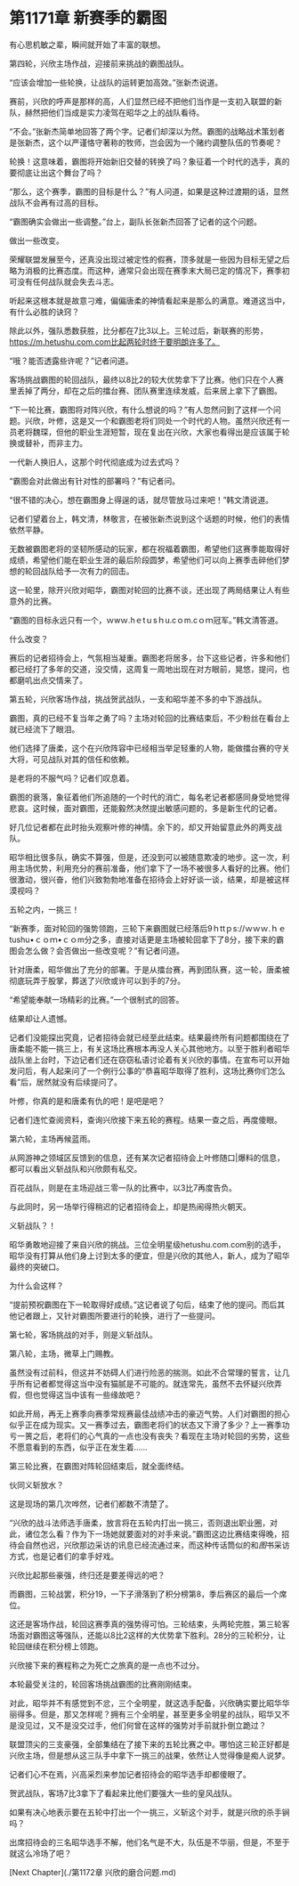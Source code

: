 # 第1171章 新赛季的霸图

有心思机敏之辈，瞬间就开始了丰富的联想。

第四轮，兴欣主场作战，迎接前来挑战的霸图战队。

“应该会增加一些轮换，让战队的运转更加高效。”张新杰说道。

赛前，兴欣的呼声是那样的高，人们显然已经不把他们当作是一支初入联盟的新队，赫然把他们当成是实力凌驾在昭华之上的战队看待。

“不会。”张新杰简单地回答了两个字。记者们却深以为然。霸图的战略战术策划者是张新杰，这个以严谨恪守著称的牧师，岂会因为一个赌约调整队伍的节奏呢？

轮换！这意味着，霸图将开始新旧交替的转换了吗？象征着一个时代的选手，真的要彻底让出这个舞台了吗？

“那么，这个赛季，霸图的目标是什么？”有人问道，如果是这种过渡期的话，显然战队不会再有过高的目标。

“霸图确实会做出一些调整。”台上，副队长张新杰回答了记者的这个问题。

做出一些改变。

荣耀联盟发展至今，还真没出现过被定性的假赛，顶多就是一些因为目标无望之后略为消极的比赛态度。而这种，通常只会出现在赛季末大局已定的情况下，赛季初可没有任何战队就会失去斗志。

听起来这根本就是故意刁难，偏偏唐柔的神情看起来是那么的满意。难道这当中，有什么必胜的诀窍？

除此以外，强队悉数获胜，比分都在7比3以上。三轮过后，新联赛的形势，https://m.hetushu.com.com比起两轮时终于要明朗许多了。

“哦？能否透露些许呢？”记者问道。

客场挑战霸图的轮回战队，最终以8比2的较大优势拿下了比赛。他们只在个人赛里丢掉了两分，却在之后的擂台赛、团队赛里连续发威，后来居上拿下了霸图。

“下一轮比赛，霸图将对阵兴欣，有什么想说的吗？”有人忽然问到了这样一个问题。兴欣，叶修，这是又一个和霸图老将们同处一个时代的人物。虽然兴欣还有一员老将魏琛，但他的职业生涯短暂，现在复出在兴欣，大家也看得出是应该属于轮换或替补，而非主力。

一代新人换旧人，这那个时代彻底成为过去式吗？

“霸图会对此做出有针对性的部署吗？”有记者问。

“很不错的决心，想在霸图身上得逞的话，就尽管放马过来吧！”韩文清说道。

记者们望着台上，韩文清，林敬言，在被张新杰说到这个话题的时候，他们的表情依然平静。

无数被霸图老将的坚韧所感动的玩家，都在祝福着霸图，希望他们这赛季能取得好成绩，希望他们能在职业生涯的最后阶段圆梦，希望他们可以向上赛季击碎他们梦想的轮回战队给予一次有力的回击。

这一轮里，除开兴欣对昭华，霸图对轮回的比赛不谈，还出现了两局结果让人有些意外的比赛。

“霸图的目标永远只有一个，ｗwｗ.hｅtｕsｈu.cｏm.cｏｍ冠军。”韩文清答道。

什么改变？

赛后的记者招待会上，气氛相当凝重。霸图老将居多，台下这些记者，许多和他们都已经打了多年的交道，没交情，这周复一周地出现在对方眼前，晃悠，提问，也都磨叽出点交情来了。

第五轮，兴欣客场作战，挑战贺武战队，一支和昭华差不多的中下游战队。

霸图，真的已经不复当年之勇了吗？主场对轮回的比赛结束后，不少粉丝在看台上就已经流下了眼泪。

他们选择了唐柔，这个在兴欣阵容中已经相当举足轻重的人物，能做擂台赛的守关大将，可见战队对其的信任和依赖。

是老将的不服气吗？记者们叹息着。

霸图的衰落，象征着他们所追随的一个时代的消亡，每名老记者都感同身受地觉得悲哀。这时候，面对霸图，还能毅然决然提出敏感问题的，多是新生代的记者。

好几位记者都在此时抬头观察叶修的神情。余下的，却又开始留意此外的两支战队。

昭华相比很多队，确实不算强，但是，还没到可以被随意欺凌的地步。这一次，利用主场优势，利用充分的赛前准备，他们拿下了一场不被很多人看好的比赛。他们很激动，很兴奋，他们兴致勃勃地准备在招待会上好好谈一谈，结果，却是被这样漠视吗？

五轮之内，一挑三！

“新赛季，面对轮回的强势领跑，三轮下来霸图就已经落后9ｈttｐs://ｗｗｗ.ｈｅtushu•ｃｏｍ•ｃｏm分之多，直接对话更是主场被轮回拿下了8分，接下来的霸图会怎么做？会否做出一些改变呢？”有记者问道。

针对唐柔，昭华做出了充分的部署。于是从擂台赛，再到团队赛，这一轮，唐柔被彻底玩弄于股掌，葬送了兴欣或许可以到手的7分。

“希望能奉献一场精彩的比赛。”一个很制式的回答。

结果却让人遗憾。

记者们没能探出究竟，记者招待会就已经至此结束。结果最终所有问题都围绕在了唐柔能不能一挑三上，有关这场比赛根本再没人关心其他地方。以至于胜利者昭华战队坐上台时，下边记者们还在窃窃私语讨论着有关兴欣的事情。在宣布可以开始发问后，有人起来问了一个例行公事的“恭喜昭华取得了胜利，这场比赛你们怎么看”后，居然就没有后续提问了。

叶修，你真的是和唐柔有仇的吧！是吧是吧？

记者们连忙查阅资料，查询兴欣接下来五轮的赛程。结果一查之后，再度傻眼。

第六轮，主场再候蓝雨。

从网游神之领域区反馈到的信息，还有某次记者招待会上叶修随口|爆料的信息，都可以看出义斩战队和兴欣颇有私交。

百花战队，则是在主场迎战三零一队的比赛中，以3比7再度告负。

与此同时，另一场举行得稍迟的记者招待会上，却是热闹得热火朝天。

义斩战队？！

昭华勇敢地迎接了来自兴欣的挑战。三位全明星级hetushu.com.com别的选手，昭华没有打算从他们身上讨到太多的便宜，但是兴欣的其他人，新人，成为了昭华最终的突破口。

为什么会这样？

“提前预祝霸图在下一轮取得好成绩。”这记者说了句后，结束了他的提问。而后其他记者跟上，又针对霸图所要进行的轮换，进行了一些提问。

第七轮，客场挑战的对手，则是义斩战队。

第八轮，主场，微草上门赐教。

虽然没有过前科，但这并不妨碍人们进行险恶的揣测。如此不合常理的誓言，让几乎所有记者都觉得这当中没有猫腻是不可能的。就连常先，虽然不去怀疑兴欣弄假，但也觉得这当中该有一些缘故吧？

如此开局，再无上赛季向赛季常规赛最佳战绩冲击的豪迈气势。人们对霸图的担心似乎正在成为现实。又一赛季过去，霸图老将们的状态又下滑了多少？上一赛季功亏一篑之后，老将们的心气真的一点也没有丧失？看现在主场对轮回的劣势，这些不愿意看到的东西，似乎正在发生着……

第三轮比赛，在霸图对阵轮回结束后，就全面终结。

伙同义斩放水？

这是现场的第几次哗然，记者们都数不清楚了。

“兴欣的战斗法师选手唐柔，放言将在五轮内打出一挑三，否则退出职业圈，对此，诸位怎么看？作为下一场她就要面对的对手来说。”霸图这边比赛结束得晚，招待会自然也迟，兴欣那边采访的讯息已经流通过来，而这种传话筒似的和*图*书采访方式，也是记者们的拿手好戏。

兴欣比起那些豪强，终归还是要差得远的吧？

而霸图，三轮战罢，积分19，一下子滑落到了积分榜第8，季后赛区的最后一个席位。

这还是客场作战，轮回这赛季真的强势得可怕。三轮结束，头两轮完胜，第三轮客场面对霸图这等强队，还能以8比2这样的大优势拿下胜利。28分的三轮积分，让轮回继续在积分榜上领跑。

兴欣接下来的赛程称之为死亡之旅真的是一点也不过分。

本轮最受关注的，轮回客场挑战霸图的比赛刚刚结束。

对此，昭华并不有感觉到不忿，三个全明星，就这选手配备，兴欣确实要比昭华华丽得多。但是，那又怎样呢？拥有三个全明星，甚至更多全明星的战队，昭华又不是没见过，又不是没交过手，他们何曾在这样的强势对手前就扑倒立跪过？

联盟顶尖的三支豪强，全部集结在了接下来的五轮比赛之中。哪怕这三轮正好都是兴欣主场，但是想从这三队手中拿下一挑三的战果，依然让人觉得像是痴人说梦。

记者们心不在焉，兴高采烈来参加记者招待会的昭华选手却都傻眼了。

贺武战队，客场7比3拿下了看起来比他们要强大一些的皇风战队。

如果有决心地表示要在五轮中打出一个一挑三，义斩这个对手，就是兴欣的杀手锏吗？

出席招待会的三名昭华选手不解，他们名气是不大，队伍是不华丽，但是，不至于就这么冷场了吧？



[Next Chapter](./第1172章 兴欣的磨合问题.md)